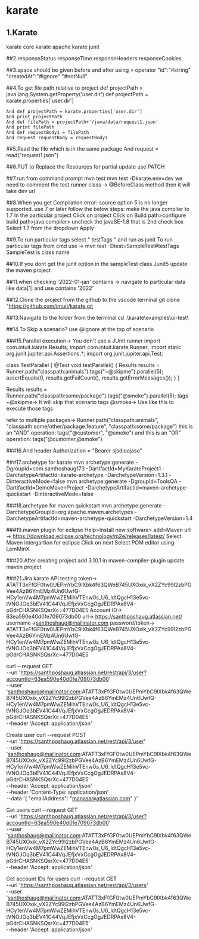 # karate
## 1.Karate
karate core
karate apache
karate junit

##2.responseStatus
responseTime
responseHeaders
responseCookies

##3.space should be given before and after using = operator
"id":"#string"
"createdAt":"#ignore"
"#notNull"


##4.To get file path relative to project
def projectPath = java.lang.System.getProperty('user.dir')
def projectPath = karate.properties['user.dir']

    And def projectPath = karate.properties['user.dir']
    And print projectPath
    And def filePath = projectPath+'/java/data/request1.json'
    And print filePath
    And def requestBody1 = filePath
    And request requestBody = requestBody1


##5.Read the file which is in the same package
And request = read("request1.json")

##6.PUT to Replace the Resources
for partial update use PATCH

##7.run from command prompt
mvn test
mvn test -Dkarate.env=dev
we need to comment the test runner class -> @BeforeClass method then it will take dev url

##8.When you get Compilation error: source option 5 is no longer supported. use 7 or later follow the below steps:
make the java complier to 1.7
In the particular project 
Click on project 
Click on Build path>configure build path>java compiler>
uncheck the javaSE-1.8 that is 2nd check box
Select 1.7 from the dropdown
Apply

##9.To run particular tags select " testTags " and run as junit
To run particular tags from cmd use -> mvn test -Dtest=SampleTest#testTags
SampleTest is class name 

##10.If you dont get the junit option in the sampleTest class Junit5
update the maven project

##11.when checking '2022-01-jan' contains -> navigate to particular data like data[1] and use contains '2022'

##12.Clone the project from the github to the vscode terminal
git clone "https://github.com/intuit/karate.git

##13.Navigate to the folder from the terminal
cd .\karate\examples\ui-test\

##14.To Skip a scenario?
use @ignore at the top of scenario

###15.Parallel execution-> You don't use a JUnit runner
import com.intuit.karate.Results;
import com.intuit.karate.Runner;
import static org.junit.jupiter.api.Assertions.*;
import org.junit.jupiter.api.Test;

class TestParallel {
    @Test
    void testParallel() {
        Results results = Runner.path("classpath:animals").tags("~@skipme").parallel(5);
        assertEquals(0, results.getFailCount(), results.getErrorMessages());
    }
}

Results results = Runner.path("classpath:some/package").tags("@smoke").parallel(5);
tags ~@skipme-> It will skip that scenario
tags @smoke-> Use like this to execute those tags

refer to multiple packages-> Runner.path("classpath:animals", "classpath:some/other/package.feature", "classpath:some/package")
this is an    "AND" operation: tags("@customer", "@smoke")
and this is an "OR" operation: tags("@customer,@smoke")

###16.And header Authorization = "Bearer sjsdioajaso"


###17.archetype for karate
mvn archetype:generate -DgroupId=com.santhoshaug173 -DartifactId=MyKarateProject1 -DarchetypeArtifactId=karate-archetype  -DarchetypeVersion=1.3.1 -DinteractiveMode=false
mvn archetype:generate -DgroupId=ToolsQA -DartifactId=DemoMavenProject -DarchetypeArtifactId=maven-archetype-quickstart -DinteractiveMode=false

###18.archetype for maven quickstart
mvn archetype:generate -DarchetypeGroupId=org.apache.maven.archetypes -DarchetypeArtifactId=maven-archetype-quickstart -DarchetypeVersion=1.4

###19.maven plugin for eclipse
Help>Install new software> add>Maven    url -> https://download.eclipse.org/technology/m2e/releases/latest/
Select Maven intergartion for eclipse
Click on next
Select POM editor using LemMinX

###20.After creating project
add 3.10.1 in maven-compiler-plugin
update maven project

###21.Jira karate API testing
token-> ATATT3xFfGF0tw0UEPmYbC9lXbk4f63QWeB745UXOxik_vX2ZYc99l2zbPGVee4AzB6YmEMz4Un6UwfG-HCy1enVw4M7pmWwZEMihVTEnw0s_U6_ldtQgcH13e5vc-tVNOJOq3bEV41C44VqJEfjxVxCcgOgJEDRPAx8V4-pGdrCHASNKSQsrXc=477D04E5
Account ID-> 63ea590e40d0fe709073db00
url-> https://santhposhaug.atlassian.net/
username->santhoshaug@mailinator.com
password/token-> 
ATATT3xFfGF0tw0UEPmYbC9lXbk4f63QWeB745UXOxik_vX2ZYc99l2zbPGVee4AzB6YmEMz4Un6UwfG-HCy1enVw4M7pmWwZEMihVTEnw0s_U6_ldtQgcH13e5vc-tVNOJOq3bEV41C44VqJEfjxVxCcgOgJEDRPAx8V4-pGdrCHASNKSQsrXc=477D04E5

curl --request GET \
  --url 'https://santhposhaug.atlassian.net/rest/api/3/user?accountId=63ea590e40d0fe709073db00' \
  --user 'santhoshaug@mailinator.com:ATATT3xFfGF0tw0UEPmYbC9lXbk4f63QWeB745UXOxik_vX2ZYc99l2zbPGVee4AzB6YmEMz4Un6UwfG-HCy1enVw4M7pmWwZEMihVTEnw0s_U6_ldtQgcH13e5vc-tVNOJOq3bEV41C44VqJEfjxVxCcgOgJEDRPAx8V4-pGdrCHASNKSQsrXc=477D04E5' \
  --header 'Accept: application/json'

Create user
curl --request POST \
  --url 'https://santhposhaug.atlassian.net/rest/api/3/user' \
  --user 'santhoshaug@mailinator.com:ATATT3xFfGF0tw0UEPmYbC9lXbk4f63QWeB745UXOxik_vX2ZYc99l2zbPGVee4AzB6YmEMz4Un6UwfG-HCy1enVw4M7pmWwZEMihVTEnw0s_U6_ldtQgcH13e5vc-tVNOJOq3bEV41C44VqJEfjxVxCcgOgJEDRPAx8V4-pGdrCHASNKSQsrXc=477D04E5' \
  --header 'Accept: application/json' \
  --header 'Content-Type: application/json' \
  --data '{
  "emailAddress": "manasa@atlassian.com"
}'

Get users
curl --request GET \
 --url 'https://santhposhaug.atlassian.net/rest/api/3/user?accountId=63ea590e40d0fe709073db00' \
  --user 'santhoshaug@mailinator.com:ATATT3xFfGF0tw0UEPmYbC9lXbk4f63QWeB745UXOxik_vX2ZYc99l2zbPGVee4AzB6YmEMz4Un6UwfG-HCy1enVw4M7pmWwZEMihVTEnw0s_U6_ldtQgcH13e5vc-tVNOJOq3bEV41C44VqJEfjxVxCcgOgJEDRPAx8V4-pGdrCHASNKSQsrXc=477D04E5' \
  --header 'Accept: application/json'

Get account IDs for users
curl --request GET \
  --url 'https://santhposhaug.atlassian.net/rest/api/3/users' \
  --user 'santhoshaug@mailinator.com:ATATT3xFfGF0tw0UEPmYbC9lXbk4f63QWeB745UXOxik_vX2ZYc99l2zbPGVee4AzB6YmEMz4Un6UwfG-HCy1enVw4M7pmWwZEMihVTEnw0s_U6_ldtQgcH13e5vc-tVNOJOq3bEV41C44VqJEfjxVxCcgOgJEDRPAx8V4-pGdrCHASNKSQsrXc=477D04E5' \
  --header 'Accept: application/json'




	
	


